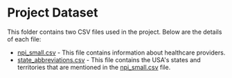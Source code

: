 # Project Dataset
This folder contains two CSV files used in the project. Below are the details of each file:
- [npi_small.csv](npi_small.csv) - This file contains information about healthcare providers.
- [state_abbreviations.csv](state_abbreviations.csv) - This file contains the USA's states and territories that are mentioned in the [npi_small.csv](npi_small.csv) file.
